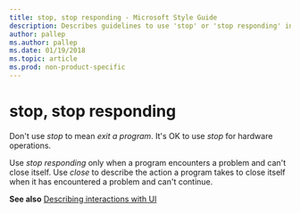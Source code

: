 ```yaml
---
title: stop, stop responding - Microsoft Style Guide
description: Describes guidelines to use 'stop' or 'stop responding' in Microsoft documents, and provides a link to commonly used terms.
author: pallep
ms.author: pallep
ms.date: 01/19/2018
ms.topic: article
ms.prod: non-product-specific
---
```


# stop, stop responding

Don't use *stop* to mean *exit a program*. It's OK to use *stop* for hardware operations.

Use *stop responding* only when a program encounters a problem and can't close itself. Use *close* to describe the action a program takes to close itself when it has encountered a problem and can't continue. 

**See also** [Describing interactions with UI](~/procedures-instructions/describing-interactions-with-ui.md)

